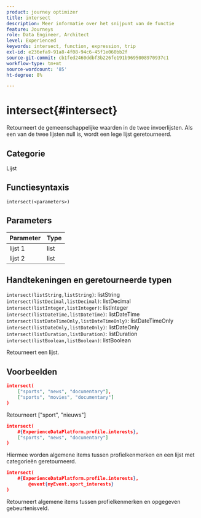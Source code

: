 ```yaml
---
product: journey optimizer
title: intersect
description: Meer informatie over het snijpunt van de functie
feature: Journeys
role: Data Engineer, Architect
level: Experienced
keywords: intersect, function, expression, trip
exl-id: e236efa9-91a8-4f08-94c6-45f1e060bb2f
source-git-commit: cb1fed2460ddbf3b226fe191b9695008970937c1
workflow-type: tm+mt
source-wordcount: '85'
ht-degree: 8%

---
```


# intersect{#intersect}

Retourneert de gemeenschappelijke waarden in de twee invoerlijsten. Als een van de twee lijsten null is, wordt een lege lijst geretourneerd.

## Categorie

Lijst

## Functiesyntaxis

`intersect(<parameters>)`

## Parameters

| Parameter | Type |
|-----------|------------------|
| lijst 1 | list |
| lijst 2 | list |

## Handtekeningen en geretourneerde typen

`intersect(listString,listString)`: listString
`intersect(listDecimal,listDecimal)`: listDecimal
`intersect(listInteger,listInteger)`: listInteger
`intersect(listDateTime,listDateTime)`: listDateTime
`intersect(listDateTimeOnly,listDateTimeOnly)`: listDateTimeOnly
`intersect(listDateOnly,listDateOnly)`: listDateOnly
`intersect(listDuration,listDuration)`: listDuration
`intersect(listBoolean,listBoolean)`: listBoolean

Retourneert een lijst.

## Voorbeelden

```json
intersect(
    ["sports", "news", "documentary"],
    ["sports", "movies", "documentary"]
)
```

Retourneert [&quot;sport&quot;, &quot;nieuws&quot;]

```json
intersect(
    #{ExperienceDataPlatform.profile.interests},
    ["sports", "news", "documentary"]
)
```

Hiermee worden algemene items tussen profielkenmerken en een lijst met categorieën geretourneerd.

```json
intersect(
    #{ExperienceDataPlatform.profile.interests},
        @event{myEvent.sport_interests}
)
```

Retourneert algemene items tussen profielkenmerken en opgegeven gebeurtenisveld.
